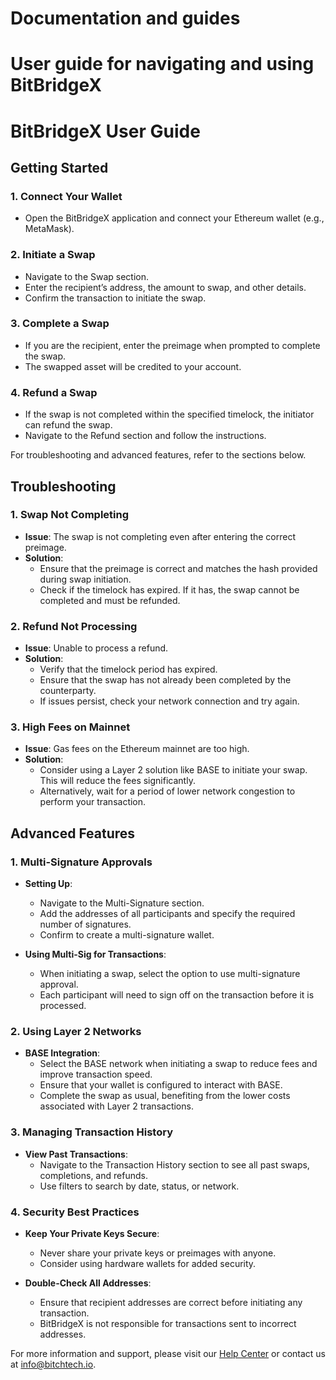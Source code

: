 # Documentation and guides
# User guide for navigating and using BitBridgeX

# BitBridgeX User Guide

## Getting Started
### 1. Connect Your Wallet
- Open the BitBridgeX application and connect your Ethereum wallet (e.g., MetaMask).

### 2. Initiate a Swap
- Navigate to the Swap section.
- Enter the recipient’s address, the amount to swap, and other details.
- Confirm the transaction to initiate the swap.

### 3. Complete a Swap
- If you are the recipient, enter the preimage when prompted to complete the swap.
- The swapped asset will be credited to your account.

### 4. Refund a Swap
- If the swap is not completed within the specified timelock, the initiator can refund the swap.
- Navigate to the Refund section and follow the instructions.

For troubleshooting and advanced features, refer to the sections below.

## Troubleshooting

### 1. Swap Not Completing
- **Issue**: The swap is not completing even after entering the correct preimage.
- **Solution**: 
    - Ensure that the preimage is correct and matches the hash provided during swap initiation.
    - Check if the timelock has expired. If it has, the swap cannot be completed and must be refunded.

### 2. Refund Not Processing
- **Issue**: Unable to process a refund.
- **Solution**: 
    - Verify that the timelock period has expired.
    - Ensure that the swap has not already been completed by the counterparty.
    - If issues persist, check your network connection and try again.

### 3. High Fees on Mainnet
- **Issue**: Gas fees on the Ethereum mainnet are too high.
- **Solution**: 
    - Consider using a Layer 2 solution like BASE to initiate your swap. This will reduce the fees significantly.
    - Alternatively, wait for a period of lower network congestion to perform your transaction.

## Advanced Features

### 1. Multi-Signature Approvals
- **Setting Up**:
    - Navigate to the Multi-Signature section.
    - Add the addresses of all participants and specify the required number of signatures.
    - Confirm to create a multi-signature wallet.

- **Using Multi-Sig for Transactions**:
    - When initiating a swap, select the option to use multi-signature approval.
    - Each participant will need to sign off on the transaction before it is processed.

### 2. Using Layer 2 Networks
- **BASE Integration**:
    - Select the BASE network when initiating a swap to reduce fees and improve transaction speed.
    - Ensure that your wallet is configured to interact with BASE.
    - Complete the swap as usual, benefiting from the lower costs associated with Layer 2 transactions.

### 3. Managing Transaction History
- **View Past Transactions**:
    - Navigate to the Transaction History section to see all past swaps, completions, and refunds.
    - Use filters to search by date, status, or network.

### 4. Security Best Practices
- **Keep Your Private Keys Secure**: 
    - Never share your private keys or preimages with anyone.
    - Consider using hardware wallets for added security.

- **Double-Check All Addresses**:
    - Ensure that recipient addresses are correct before initiating any transaction.
    - BitBridgeX is not responsible for transactions sent to incorrect addresses.

For more information and support, please visit our [Help Center](https://bitchtech.io) or contact us at info@bitchtech.io.
